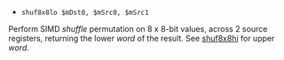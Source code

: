 * `shuf8x8lo $mDst0, $mSrc0, $mSrc1`

Perform SIMD *shuffle* permutation on 8 x 8-bit values, across 2 source
registers, returning the lower *word* of the result. See [shuf8x8hi]()
for upper *word*.
